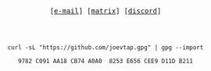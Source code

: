 <div align="center">

<p align="center">
    <samp>
      [<a href="mailto:joelvitortorres@gmail.com">e-mail</a>]
      [<a href="https://matrix.to/#/@joevtap0:matrix.org">matrix</a>]
      [<a href="https://discord.com/channels/@me/227557274091126785">discord</a>]
    </samp>
</p>

<h2></h2><br>

```
curl -sL "https://github.com/joevtap.gpg" | gpg --import
```

```console
9782 C091 AA18 CB74 A0A0  8253 E656 CEE9 D11D B211
```
</div>
